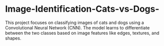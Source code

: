 # Image-Identification-Cats-vs-Dogs-
This project focuses on classifying images of cats and dogs using a Convolutional Neural Network (CNN). The model learns to differentiate between the two classes based on image features like edges, textures, and shapes.
